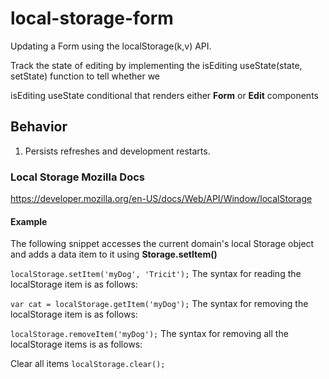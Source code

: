 # local-storage-form

Updating a Form using the localStorage(k,v) API.

Track the state of editing by implementing the isEditing useState(state, setState) function to tell whether we

isEditing useState conditional that renders either **Form** or **Edit** components

## Behavior

1. Persists refreshes and development restarts.

### Local Storage Mozilla Docs

<https://developer.mozilla.org/en-US/docs/Web/API/Window/localStorage>

#### Example

The following snippet accesses the current domain's local Storage object and adds a data item to it using **Storage.setItem()**

`localStorage.setItem('myDog', 'Tricit');`
The syntax for reading the localStorage item is as follows:

`var cat = localStorage.getItem('myDog');`
The syntax for removing the localStorage item is as follows:

`localStorage.removeItem('myDog');`
The syntax for removing all the localStorage items is as follows:

Clear all items
`localStorage.clear();`
